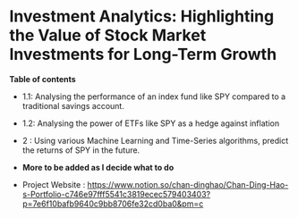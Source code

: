 # Investment Analytics: Highlighting the Value of Stock Market Investments for Long-Term Growth

**Table of contents**
- 1.1: Analysing the performance of an index fund like SPY compared to a traditional savings account.
- 1.2: Analysing the power of ETFs like SPY as a hedge against inflation
- 2 : Using various Machine Learning and Time-Series algorithms, predict the returns of SPY in the future.

- **More to be added as I decide what to do**
- Project Website : https://www.notion.so/chan-dinghao/Chan-Ding-Hao-s-Portfolio-c746e97fff5541c3819ecec579403403?p=7e6f10bafb9640c9bb8706fe32cd0ba0&pm=c

